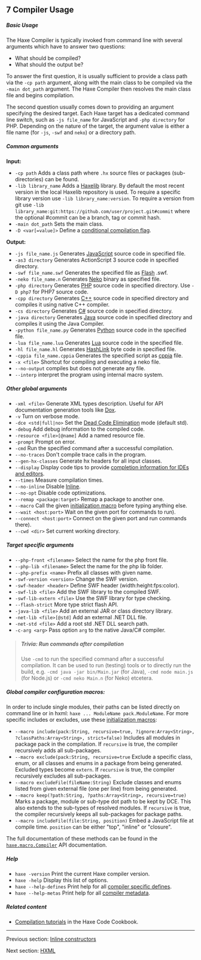 ## 7 Compiler Usage

##### Basic Usage

The Haxe Compiler is typically invoked from command line with several arguments which have to answer two questions:

* What should be compiled?
* What should the output be?

To answer the first question, it is usually sufficient to provide a class path via the `-cp path` argument, along with the main class to be compiled via the `-main dot_path` argument. The Haxe Compiler then resolves the main class file and begins compilation.

The second question usually comes down to providing an argument specifying the desired target. Each Haxe target has a dedicated command line switch, such as `-js file_name` for JavaScript and `-php directory` for PHP. Depending on the nature of the target, the argument value is either a file name (for `-js`, `-swf` and `neko`) or a directory path.

##### Common arguments

**Input:**

* `-cp path` Adds a class path where `.hx` source files or packages (sub-directories) can be found.
* `-lib library_name` Adds a [Haxelib](haxelib.md) library. By default the most recent version in the local Haxelib repository is used. To require a specific library version use `-lib library_name:version`. To require a version from git use `-lib library_name:git:https://github.com/user/project.git#commit` where the optional #commit can be a branch, tag or commit hash.
* `-main dot_path` Sets the main class.
* `-D <var[=value]>` Define a [conditional compilation flag](lf-condition-compilation.md).

**Output:**

* `-js file_name.js` Generates [JavaScript](target-javascript.md) source code in specified file.
* `-as3 directory` Generates ActionScript 3 source code in specified directory.
* `-swf file_name.swf` Generates the specified file as [Flash](target-flash.md) .swf.
* `-neko file_name.n` Generates [Neko](#) binary as specified file.
* `-php directory` Generates [PHP](target-php.md) source code in specified directory. Use `-D php7` for PHP7 source code.
* `-cpp directory` Generates [C++](target-cpp.md) source code in specified directory and compiles it using native C++ compiler.
* `-cs directory` Generates [C#](#) source code in specified directory.
* `-java directory` Generates [Java](#) source code in specified directory and compiles it using the Java Compiler.
* `-python file_name.py` Generates [Python](#) source code in the specified file.
* `-lua file_name.lua` Generates [Lua](#) source code in the specified file.
* `-hl file_name.hl` Generates [HashLink](#) byte code in specified file.
* `-cppia file_name.cppia` Generates the specified script as [cppia](#) file.
* `-x <file>` Shortcut for compiling and executing a neko file.
* `--no-output` compiles but does not generate any file.
* `--interp` interpret the program using internal macro system.

##### Other global arguments

* `-xml <file>` Generate XML types description. Useful for API documentation generation tools like [Dox](https://github.com/HaxeFoundation/dox).
* `-v` Turn on verbose mode.
* `-dce <std|full|no>` Set the [Dead Code Elimination](cr-dce.md) mode (default std).
* `-debug` Add debug information to the compiled code.
* `-resource <file>[@name]` Add a named resource file.
* `-prompt` Prompt on error.
* `-cmd` Run the specified command after a successful compilation.
* `--no-traces` Don't compile trace calls in the program.
* `--gen-hx-classes` Generate hx headers for all input classes.
* `--display` Display code tips to provide [completion information for IDEs and editors](cr-completion-overview.md). 
* `--times` Measure compilation times.
* `--no-inline` Disable [Inline](class-field-inline.md).
* `--no-opt` Disable code optimizations.
* `--remap <package:target>` Remap a package to another one.
* `--macro` Call the given [initialization macro](macro-initialization.md) before typing anything else.
* `--wait <host:port>` Wait on the given port for commands to run).
* `--connect <host:port>` Connect on the given port and run commands there).
* `--cwd <dir>` Set current working directory.

##### Target specific arguments

* `--php-front <filename>` Select the name for the php front file.
* `--php-lib <filename>` Select the name for the php lib folder.
* `--php-prefix <name>` Prefix all classes with given name.
* `-swf-version <version>` Change the SWF version.
* `-swf-header <header>` Define SWF header (width:height:fps:color).
* `-swf-lib <file>` Add the SWF library to the compiled SWF.
* `-swf-lib-extern <file>` Use the SWF library for type checking.
* `--flash-strict` More type strict flash API.
* `-java-lib <file>` Add an external JAR or class directory library.
* `-net-lib <file>[@std]` Add an external .NET DLL file.
* `-net-std <file>` Add a root std .NET DLL search path.
* `-c-arg <arg>` Pass option `arg` to the native Java/C# compiler.

> ##### Trivia: Run commands after compilation
>
> Use `-cmd` to run the specified command after a successful compilation. It can be used to run (testing) tools or to directly run the build, e.g. `-cmd java -jar bin/Main.jar` (for Java), `-cmd node main.js` (for Node.js) or `-cmd neko Main.n` (for Neko) etcetera.

##### Global compiler configuration macros: 

In order to include single modules, their paths can be listed directly on command line or in hxml: `haxe ... ModuleName pack.ModuleName`. For more specific includes or excludes, use these [initialization macros](macro-initialization.md):

* `--macro include(pack:String, recursive=true, ?ignore:Array<String>, ?classPaths:Array<String>, strict=false)` Includes all modules in package pack in the compilation.  If `recursive` is true, the compiler recursively adds all sub-packages.
* `--macro exclude(pack:String, recursive=true` Exclude a specific class, enum, or all classes and enums in a package from being generated. Excluded types become `extern`. If `recursive` is true, the compiler recursively excludes all sub-packages.
* `--macro excludeFile(fileName:String)` Exclude classes and enums listed from given external file (one per line) from being generated.
* `--macro keep(?path:String, ?paths:Array<String>, recursive=true)` Marks a package, module or sub-type dot path to be kept by DCE. This also extends to the sub-types of resolved modules. If `recursive` is true, the compiler recursively keeps all sub-packages for package paths.
* `--macro includeFile(file:String, position)` Embed a JavaScript file at compile time. `position` can be either "top", "inline" or "closure".  

The full documentation of these methods can be found in the [`haxe.macro.Compiler`](http://api.haxe.org/haxe/macro/Compiler.html) API documentation.

##### Help

* `haxe -version` Print the current Haxe compiler version.
* `haxe -help` Display this list of options.
* `haxe --help-defines` Print help for all [compiler specific defines](compiler-usage-flags.md).
* `haxe --help-metas` Print help for all [compiler metadata](lf-condition-compilation.md).

##### Related content

* [Compilation tutorials](http://code.haxe.org/category/compilation/) in the Haxe Code Cookbook.

---

Previous section: [Inline constructors](lf-inline-constructor.md)

Next section: [HXML](compiler-usage-hxml.md)